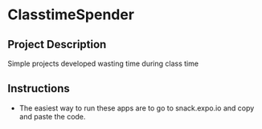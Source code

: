 # ClasstimeSpender

## Project Description
Simple projects developed wasting time during class time

## Instructions
- The easiest way to run these apps are to go to snack.expo.io and copy and paste the code.
